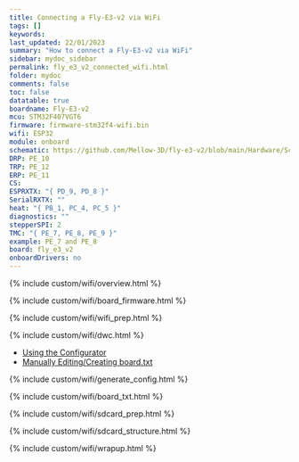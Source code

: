 ```yaml
---
title: Connecting a Fly-E3-v2 via WiFi
tags: []
keywords: 
last_updated: 22/01/2023
summary: "How to connect a Fly-E3-v2 via WiFi"
sidebar: mydoc_sidebar
permalink: fly_e3_v2_connected_wifi.html
folder: mydoc
comments: false
toc: false
datatable: true
boardname: Fly-E3-v2
mcu: STM32F407VGT6
firmware: firmware-stm32f4-wifi.bin
wifi: ESP32
module: onboard
schematic: https://github.com/Mellow-3D/fly-e3-v2/blob/main/Hardware/Schematic_fly-e3-v2.pdf
DRP: PE_10
TRP: PE_12
ERP: PE_11
CS:
ESPRXTX: "{ PD_9, PD_8 }"
SerialRXTX: ""
heat: "{ PB_1, PC_4, PC_5 }"
diagnostics: ""
stepperSPI: 2
TMC: "{ PE_7, PE_8, PE_9 }"
example: PE_7 and PE_8
board: fly_e3_v2
onboardDrivers: no
---
```


{% include custom/wifi/overview.html %}

{% include custom/wifi/board_firmware.html %}

{% include custom/wifi/wifi_prep.html %}

{% include custom/wifi/dwc.html %}

<ul id="profileTabs" class="nav nav-tabs">
    <li class="active"><a class="noCrossRef" href="#generate" data-toggle="tab">Using the Configurator</a></li>
    <li><a class="noCrossRef" href="#manual" data-toggle="tab">Manually Editing/Creating board.txt</a></li>
</ul>
  <div class="tab-content">
<div role="tabpanel" class="tab-pane active" id="generate" markdown="1">

{% include custom/wifi/generate_config.html %}

</div>

<div role="tabpanel" class="tab-pane" id="manual" markdown="1">

{% include custom/wifi/board_txt.html %}

</div>

</div>

{% include custom/wifi/sdcard_prep.html %}

{% include custom/wifi/sdcard_structure.html %}

{% include custom/wifi/wrapup.html %}